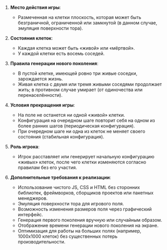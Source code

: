1. **Место действия игры**:
   - Размеченная на клетки плоскость, которая может быть безграничной, ограниченной или замкнутой (в данном случае, эмуляция поверхности тора).

2. **Состояния клеток**:
   - Каждая клетка может быть «живой» или «мёртвой».
   - У каждой клетки есть восемь соседей.

3. **Правила генерации нового поколения**:
   - В пустой клетке, имеющей ровно три живые соседки, зарождается жизнь.
   - Живая клетка с двумя или тремя живыми соседями продолжает жить; в противном случае умирает (от одиночества или перенаселённости).

4. **Условия прекращения игры**:
   - На поле не останется ни одной «живой» клетки.
   - Конфигурация на очередном шаге повторит себя на одном из более ранних шагов (периодическая конфигурация).
   - При очередном шаге ни одна из клеток не меняет своего состояния (стабильная конфигурация).

5. **Роль игрока**:
   - Игрок расставляет или генерирует начальную конфигурацию «живых» клеток, после чего клетки изменяются согласно правилам без его участия.

6. **Дополнительные требования к реализации**:
   - Использование чистого JS, CSS и HTML без сторонних библиотек, фреймворков, сборщиков проектов или пакетных менеджеров.
   - Эмуляция поверхности тора для игрового поля.
   - Возможность изменения размеров поля через графический интерфейс.
   - Генерация первого поколения вручную или случайным образом.
   - Отображение времени генерации нового поколения на экране.
   - Оптимизация для работы на больших полях (например, 1000x1000 клеток) без существенных потерь производительности.
